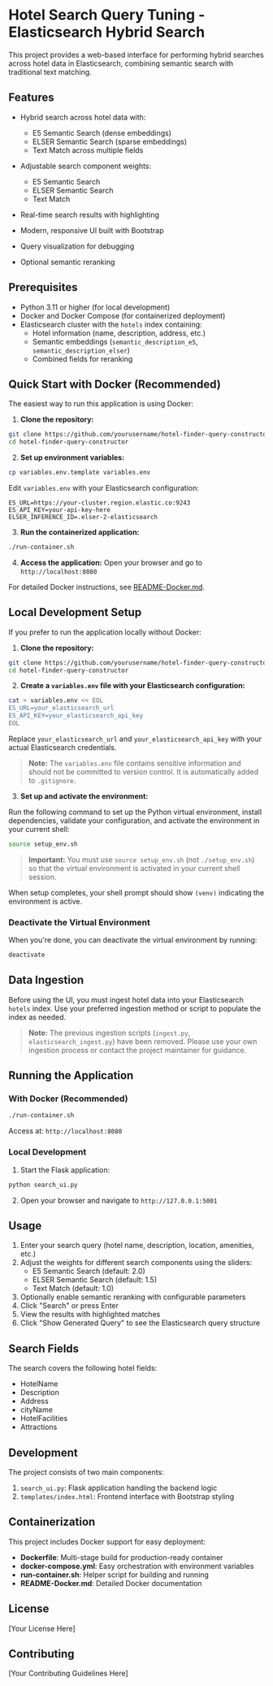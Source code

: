 # Hotel Search Query Tuning - Elasticsearch Hybrid Search

This project provides a web-based interface for performing hybrid searches across hotel data in Elasticsearch, combining semantic search with traditional text matching.

## Features

- Hybrid search across hotel data with:
  - E5 Semantic Search (dense embeddings)
  - ELSER Semantic Search (sparse embeddings)
  - Text Match across multiple fields

- Adjustable search component weights:
  - E5 Semantic Search
  - ELSER Semantic Search
  - Text Match

- Real-time search results with highlighting
- Modern, responsive UI built with Bootstrap
- Query visualization for debugging
- Optional semantic reranking

## Prerequisites

- Python 3.11 or higher (for local development)
- Docker and Docker Compose (for containerized deployment)
- Elasticsearch cluster with the `hotels` index containing:
  - Hotel information (name, description, address, etc.)
  - Semantic embeddings (`semantic_description_e5`, `semantic_description_elser`)
  - Combined fields for reranking

## Quick Start with Docker (Recommended)

The easiest way to run this application is using Docker:

1. **Clone the repository:**
```bash
git clone https://github.com/yourusername/hotel-finder-query-constructor.git
cd hotel-finder-query-constructor
```

2. **Set up environment variables:**
```bash
cp variables.env.template variables.env
```
Edit `variables.env` with your Elasticsearch configuration:
```env
ES_URL=https://your-cluster.region.elastic.co:9243
ES_API_KEY=your-api-key-here
ELSER_INFERENCE_ID=.elser-2-elasticsearch
```

3. **Run the containerized application:**
```bash
./run-container.sh
```

4. **Access the application:**
Open your browser and go to `http://localhost:8080`

For detailed Docker instructions, see [README-Docker.md](README-Docker.md).

## Local Development Setup

If you prefer to run the application locally without Docker:

1. **Clone the repository:**
```bash
git clone https://github.com/yourusername/hotel-finder-query-constructor.git
cd hotel-finder-query-constructor
```

2. **Create a `variables.env` file with your Elasticsearch configuration:**
```bash
cat > variables.env << EOL
ES_URL=your_elasticsearch_url
ES_API_KEY=your_elasticsearch_api_key
EOL
```
Replace `your_elasticsearch_url` and `your_elasticsearch_api_key` with your actual Elasticsearch credentials.

> **Note:** The `variables.env` file contains sensitive information and should not be committed to version control. It is automatically added to `.gitignore`.

3. **Set up and activate the environment:**

Run the following command to set up the Python virtual environment, install dependencies, validate your configuration, and activate the environment in your current shell:

```bash
source setup_env.sh
```

> **Important:** You must use `source setup_env.sh` (not `./setup_env.sh`) so that the virtual environment is activated in your current shell session.

When setup completes, your shell prompt should show `(venv)` indicating the environment is active.

### Deactivate the Virtual Environment

When you're done, you can deactivate the virtual environment by running:

```bash
deactivate
```

## Data Ingestion

Before using the UI, you must ingest hotel data into your Elasticsearch `hotels` index. Use your preferred ingestion method or script to populate the index as needed.

> **Note:** The previous ingestion scripts (`ingest.py`, `elasticsearch_ingest.py`) have been removed. Please use your own ingestion process or contact the project maintainer for guidance.

## Running the Application

### With Docker (Recommended)
```bash
./run-container.sh
```
Access at: `http://localhost:8080`

### Local Development
1. Start the Flask application:
```bash
python search_ui.py
```

2. Open your browser and navigate to `http://127.0.0.1:5001`

## Usage

1. Enter your search query (hotel name, description, location, amenities, etc.)
2. Adjust the weights for different search components using the sliders:
   - E5 Semantic Search (default: 2.0)
   - ELSER Semantic Search (default: 1.5)
   - Text Match (default: 1.0)
3. Optionally enable semantic reranking with configurable parameters
4. Click "Search" or press Enter
5. View the results with highlighted matches
6. Click "Show Generated Query" to see the Elasticsearch query structure

## Search Fields

The search covers the following hotel fields:
- HotelName
- Description
- Address
- cityName
- HotelFacilities
- Attractions

## Development

The project consists of two main components:

1. `search_ui.py`: Flask application handling the backend logic
2. `templates/index.html`: Frontend interface with Bootstrap styling

## Containerization

This project includes Docker support for easy deployment:

- **Dockerfile**: Multi-stage build for production-ready container
- **docker-compose.yml**: Easy orchestration with environment variables
- **run-container.sh**: Helper script for building and running
- **README-Docker.md**: Detailed Docker documentation

## License

[Your License Here]

## Contributing

[Your Contributing Guidelines Here] 